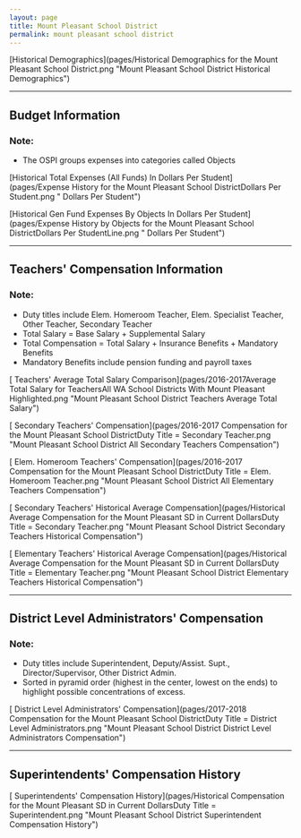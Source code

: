 ```yaml
---
layout: page
title: Mount Pleasant School District
permalink: mount pleasant school district
---
```



[Historical Demographics](pages/Historical Demographics for the Mount Pleasant School District.png "Mount Pleasant School District Historical Demographics")

___

## Budget Information
### Note:
- The OSPI groups expenses into categories called Objects

[Historical Total Expenses (All Funds) In Dollars Per Student](pages/Expense History for the Mount Pleasant School DistrictDollars Per Student.png " Dollars Per Student")

[Historical Gen Fund Expenses By Objects In Dollars Per Student](pages/Expense History by Objects for the Mount Pleasant School DistrictDollars Per StudentLine.png " Dollars Per Student")


___

## Teachers' Compensation Information
### Note:
- Duty titles include Elem. Homeroom Teacher, Elem. Specialist Teacher, Other Teacher, Secondary Teacher
- Total Salary = Base Salary + Supplemental Salary
- Total Compensation = Total Salary + Insurance Benefits + Mandatory Benefits
- Mandatory Benefits include pension funding and payroll taxes

[ Teachers' Average Total Salary Comparison](pages/2016-2017Average Total Salary for TeachersAll WA School Districts With Mount Pleasant Highlighted.png "Mount Pleasant School District Teachers Average Total Salary")

[ Secondary Teachers' Compensation](pages/2016-2017 Compensation for the Mount Pleasant School DistrictDuty Title = Secondary Teacher.png "Mount Pleasant School District All Secondary Teachers Compensation")

[ Elem. Homeroom Teachers' Compensation](pages/2016-2017 Compensation for the Mount Pleasant School DistrictDuty Title = Elem. Homeroom Teacher.png "Mount Pleasant School District All Elementary Teachers Compensation")

[ Secondary Teachers' Historical Average Compensation](pages/Historical Average Compensation for the Mount Pleasant SD in Current DollarsDuty Title = Secondary Teacher.png "Mount Pleasant School District Secondary Teachers Historical Compensation")

[ Elementary Teachers' Historical Average Compensation](pages/Historical Average Compensation for the Mount Pleasant SD in Current DollarsDuty Title = Elementary Teacher.png "Mount Pleasant School District Elementary Teachers Historical Compensation")


___

## District Level Administrators' Compensation

### Note:
- Duty titles include Superintendent, Deputy/Assist. Supt., Director/Supervisor, Other District Admin.
- Sorted in pyramid order (highest in the center, lowest on the ends) to highlight possible concentrations of excess.

[ District Level Administrators' Compensation](pages/2017-2018 Compensation for the Mount Pleasant School DistrictDuty Title = District Level Administrators.png "Mount Pleasant School District District Level Administrators Compensation")


___

## Superintendents' Compensation History

[ Superintendents' Compensation History](pages/Historical Compensation for the Mount Pleasant SD in Current DollarsDuty Title = Superintendent.png "Mount Pleasant School District Superintendent Compensation History")

